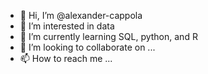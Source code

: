- 👋 Hi, I’m @alexander-cappola
- 👀 I’m interested in data
- 🌱 I’m currently learning SQL, python, and R
- 💞️ I’m looking to collaborate on ...
- 📫 How to reach me ...

<!---
alexander-cappola/alexander-cappola is a ✨ special ✨ repository because its `README.md` (this file) appears on your GitHub profile.
You can click the Preview link to take a look at your changes.
--->
